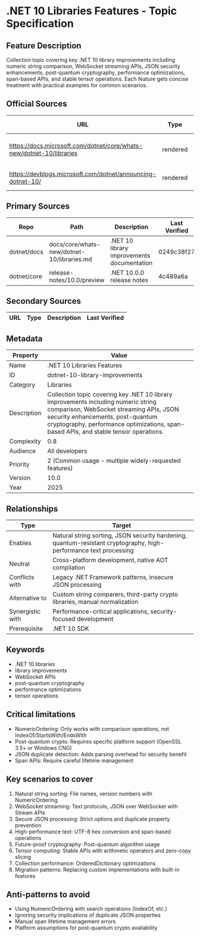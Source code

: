 # .NET 10 Libraries Features - Topic Specification

## Feature Description

Collection topic covering key .NET 10 library improvements including numeric string comparison, WebSocket streaming APIs, JSON security enhancements, post-quantum cryptography, performance optimizations, span-based APIs, and stable tensor operations. Each feature gets concise treatment with practical examples for common scenarios.

## Official Sources

| URL | Type | Description | Last Verified |
| --- | --- | --- | --- |
| https://docs.microsoft.com/dotnet/core/whats-new/dotnet-10/libraries | rendered | Main .NET 10 library improvements documentation | 2025-09-20 |
| https://devblogs.microsoft.com/dotnet/announcing-dotnet-10/ | rendered | Official .NET 10 announcement | 404 |

## Primary Sources

| Repo | Path | Description | Last Verified |
| --- | --- | --- | --- |
| dotnet/docs | docs/core/whats-new/dotnet-10/libraries.md | .NET 10 library improvements documentation | 0249c38f27 |
| dotnet/core | release-notes/10.0/preview | .NET 10.0.0 release notes | 4c489a6a |

## Secondary Sources

| URL | Type | Description | Last Verified |
| --- | --- | --- | --- |

## Metadata

| Property | Value |
| --- | --- |
| Name | .NET 10 Libraries Features |
| ID | dotnet-10-library-improvements |
| Category | Libraries |
| Description | Collection topic covering key .NET 10 library improvements including numeric string comparison, WebSocket streaming APIs, JSON security enhancements, post-quantum cryptography, performance optimizations, span-based APIs, and stable tensor operations. |
| Complexity | 0.8 |
| Audience | All developers |
| Priority | 2 (Common usage - multiple widely-requested features) |
| Version | 10.0 |
| Year | 2025 |

## Relationships

| Type | Target |
| --- | --- |
| Enables | Natural string sorting, JSON security hardening, quantum-resistant cryptography, high-performance text processing |
| Neutral | Cross-platform development, native AOT compilation |
| Conflicts with | Legacy .NET Framework patterns, insecure JSON processing |
| Alternative to | Custom string comparers, third-party crypto libraries, manual normalization |
| Synergistic with | Performance-critical applications, security-focused development |
| Prerequisite | .NET 10 SDK |

## Keywords

- .NET 10 libraries
- library improvements
- WebSocket APIs
- post-quantum cryptography
- performance optimizations
- tensor operations

## Critical limitations

- NumericOrdering: Only works with comparison operations, not IndexOf/StartsWith/EndsWith
- Post-quantum crypto: Requires specific platform support (OpenSSL 3.5+ or Windows CNG)
- JSON duplicate detection: Adds parsing overhead for security benefit
- Span APIs: Require careful lifetime management

## Key scenarios to cover

1. Natural string sorting: File names, version numbers with NumericOrdering
2. WebSocket streaming: Text protocols, JSON over WebSocket with Stream APIs
3. Secure JSON processing: Strict options and duplicate property prevention
4. High-performance text: UTF-8 hex conversion and span-based operations
5. Future-proof cryptography: Post-quantum algorithm usage
6. Tensor computing: Stable APIs with arithmetic operators and zero-copy slicing
7. Collection performance: OrderedDictionary optimizations
8. Migration patterns: Replacing custom implementations with built-in features

## Anti-patterns to avoid

- Using NumericOrdering with search operations (IndexOf, etc.)
- Ignoring security implications of duplicate JSON properties
- Manual span lifetime management errors
- Platform assumptions for post-quantum crypto availability
